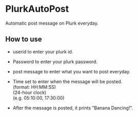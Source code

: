 PlurkAutoPost
=============

Automatic post message on Plurk everyday.

## How to use

* userid to enter your plurk id.

* Password to enter your plurk password.

* post message to enter what you want to post everyday.

* Time set to enter when the message will be posted.</br>
(format: HH:MM:SS)</br>
(24-hour clock)</br>
(e.g. 05:10:00, 17:30:00)</br>

* After the message is posted, it prints "Banana Dancing!".
